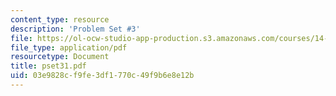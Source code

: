 ```yaml
---
content_type: resource
description: 'Problem Set #3'
file: https://ol-ocw-studio-app-production.s3.amazonaws.com/courses/14-128-dynamic-optimization-economic-applications-recursive-methods-spring-2003/03e9828cf9fe3df1770c49f9b6e8e12b_pset31.pdf
file_type: application/pdf
resourcetype: Document
title: pset31.pdf
uid: 03e9828c-f9fe-3df1-770c-49f9b6e8e12b
---
```

